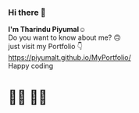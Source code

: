 ### Hi there 👋

**I'm Tharindu Piyumal☺️** <br>
Do you want to know about me? 🙃  <br>
just visit my Portfolio 👇 <br>
     https://piyumalt.github.io/MyPortfolio/
<br>
Happy coding 
<h1> 👨‍💻 👩‍💻</h1>

